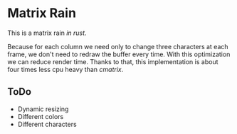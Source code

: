 # Matrix Rain

This is a matrix rain _in rust_.

Because for each column we need only to change three characters at each frame, we don't need to redraw the buffer every time. With this optimization we can reduce render time.
Thanks to that, this implementation is about four times less cpu heavy than _cmatrix_.

## ToDo

- Dynamic resizing
- Different colors
- Different characters

